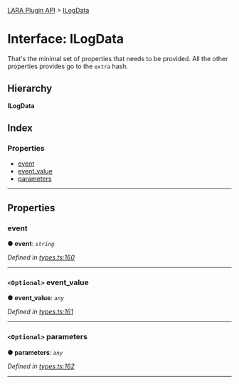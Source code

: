 [LARA Plugin API](../README.md) > [ILogData](../interfaces/ilogdata.md)

# Interface: ILogData

That's the minimal set of properties that needs to be provided. All the other properties provides go to the `extra` hash.

## Hierarchy

**ILogData**

## Index

### Properties

* [event](ilogdata.md#event)
* [event_value](ilogdata.md#event_value)
* [parameters](ilogdata.md#parameters)

---

## Properties

<a id="event"></a>

###  event

**● event**: *`string`*

*Defined in [types.ts:160](https://github.com/concord-consortium/lara/blob/a5f2a518/lara-typescript/src/plugin-api/types.ts#L160)*

___
<a id="event_value"></a>

### `<Optional>` event_value

**● event_value**: *`any`*

*Defined in [types.ts:161](https://github.com/concord-consortium/lara/blob/a5f2a518/lara-typescript/src/plugin-api/types.ts#L161)*

___
<a id="parameters"></a>

### `<Optional>` parameters

**● parameters**: *`any`*

*Defined in [types.ts:162](https://github.com/concord-consortium/lara/blob/a5f2a518/lara-typescript/src/plugin-api/types.ts#L162)*

___

